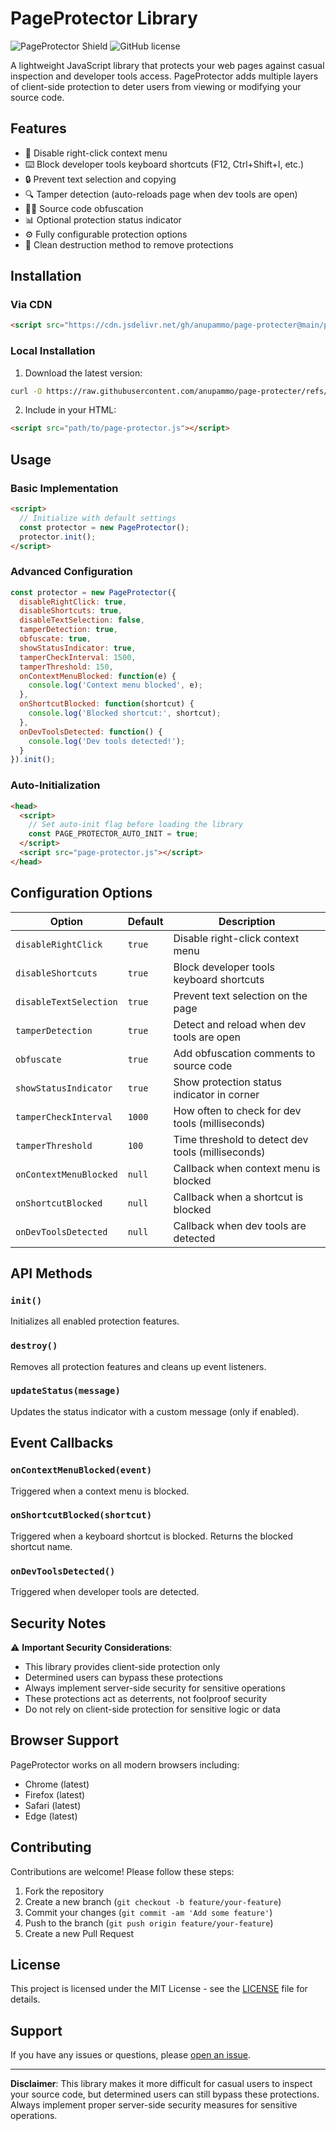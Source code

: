 # PageProtector Library

![PageProtector Shield](https://img.shields.io/badge/PageProtector-Shield-brightgreen) 
![GitHub license](https://img.shields.io/badge/license-MIT-blue)

A lightweight JavaScript library that protects your web pages against casual inspection and developer tools access. PageProtector adds multiple layers of client-side protection to deter users from viewing or modifying your source code.

## Features

- 🚫 Disable right-click context menu
- ⌨️ Block developer tools keyboard shortcuts (F12, Ctrl+Shift+I, etc.)
- 🔒 Prevent text selection and copying
- 🔍 Tamper detection (auto-reloads page when dev tools are open)
- 🕵️‍♂️ Source code obfuscation
- 📊 Optional protection status indicator
- ⚙️ Fully configurable protection options
- 🧹 Clean destruction method to remove protections

## Installation

### Via CDN

```html
<script src="https://cdn.jsdelivr.net/gh/anupammo/page-protecter@main/page-protector.js"></script>
```

### Local Installation

1. Download the latest version:
```bash
curl -O https://raw.githubusercontent.com/anupammo/page-protecter/refs/heads/main/page-protector.js
```

2. Include in your HTML:
```html
<script src="path/to/page-protector.js"></script>
```

## Usage

### Basic Implementation

```html
<script>
  // Initialize with default settings
  const protector = new PageProtector();
  protector.init();
</script>
```

### Advanced Configuration

```javascript
const protector = new PageProtector({
  disableRightClick: true,
  disableShortcuts: true,
  disableTextSelection: false,
  tamperDetection: true,
  obfuscate: true,
  showStatusIndicator: true,
  tamperCheckInterval: 1500,
  tamperThreshold: 150,
  onContextMenuBlocked: function(e) {
    console.log('Context menu blocked', e);
  },
  onShortcutBlocked: function(shortcut) {
    console.log('Blocked shortcut:', shortcut);
  },
  onDevToolsDetected: function() {
    console.log('Dev tools detected!');
  }
}).init();
```

### Auto-Initialization

```html
<head>
  <script>
    // Set auto-init flag before loading the library
    const PAGE_PROTECTOR_AUTO_INIT = true;
  </script>
  <script src="page-protector.js"></script>
</head>
```

## Configuration Options

| Option               | Default | Description                                                                 |
|----------------------|---------|-----------------------------------------------------------------------------|
| `disableRightClick`  | `true`  | Disable right-click context menu                                            |
| `disableShortcuts`   | `true`  | Block developer tools keyboard shortcuts                                    |
| `disableTextSelection`| `true`  | Prevent text selection on the page                                          |
| `tamperDetection`    | `true`  | Detect and reload when dev tools are open                                   |
| `obfuscate`          | `true`  | Add obfuscation comments to source code                                     |
| `showStatusIndicator`| `true`  | Show protection status indicator in corner                                  |
| `tamperCheckInterval`| `1000`  | How often to check for dev tools (milliseconds)                             |
| `tamperThreshold`    | `100`   | Time threshold to detect dev tools (milliseconds)                           |
| `onContextMenuBlocked`| `null`  | Callback when context menu is blocked                                       |
| `onShortcutBlocked`  | `null`  | Callback when a shortcut is blocked                                         |
| `onDevToolsDetected` | `null`  | Callback when dev tools are detected                                        |

## API Methods

### `init()`
Initializes all enabled protection features.

### `destroy()`
Removes all protection features and cleans up event listeners.

### `updateStatus(message)`
Updates the status indicator with a custom message (only if enabled).

## Event Callbacks

### `onContextMenuBlocked(event)`
Triggered when a context menu is blocked.

### `onShortcutBlocked(shortcut)`
Triggered when a keyboard shortcut is blocked. Returns the blocked shortcut name.

### `onDevToolsDetected()`
Triggered when developer tools are detected.

## Security Notes

⚠️ **Important Security Considerations**:

- This library provides client-side protection only
- Determined users can bypass these protections
- Always implement server-side security for sensitive operations
- These protections act as deterrents, not foolproof security
- Do not rely on client-side protection for sensitive logic or data

## Browser Support

PageProtector works on all modern browsers including:
- Chrome (latest)
- Firefox (latest)
- Safari (latest)
- Edge (latest)

## Contributing

Contributions are welcome! Please follow these steps:

1. Fork the repository
2. Create a new branch (`git checkout -b feature/your-feature`)
3. Commit your changes (`git commit -am 'Add some feature'`)
4. Push to the branch (`git push origin feature/your-feature`)
5. Create a new Pull Request

## License

This project is licensed under the MIT License - see the [LICENSE](LICENSE) file for details.

## Support

If you have any issues or questions, please [open an issue](https://github.com/yourusername/page-protector/issues).

---

**Disclaimer**: This library makes it more difficult for casual users to inspect your source code, but determined users can still bypass these protections. Always implement proper server-side security measures for sensitive operations.
